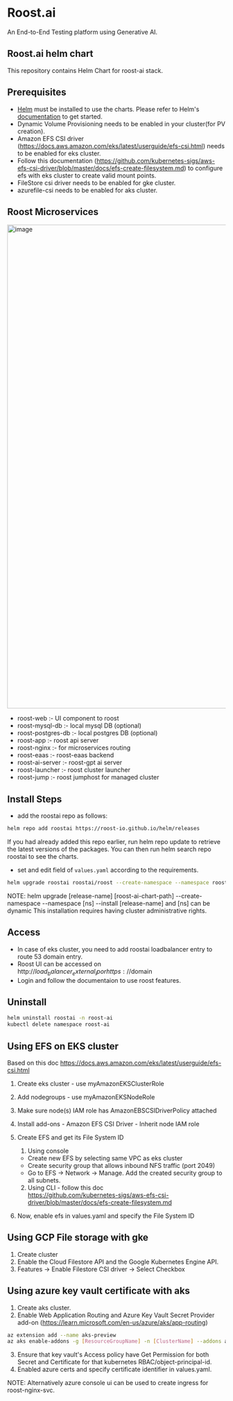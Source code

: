 # Roost.ai

An End-to-End Testing platform using Generative AI.

## Roost.ai helm chart

This repository contains Helm Chart for roost-ai stack.

## Prerequisites

- [Helm](https://helm.sh) must be installed to use the charts. Please refer to
  Helm's [documentation](https://helm.sh/docs) to get started.
- Dynamic Volume Provisioning needs to be enabled in your cluster(for PV
  creation).
- Amazon EFS CSI driver
  (https://docs.aws.amazon.com/eks/latest/userguide/efs-csi.html) needs to be
  enabled for eks cluster.
- Follow this documentation
  (https://github.com/kubernetes-sigs/aws-efs-csi-driver/blob/master/docs/efs-create-filesystem.md)
  to configure efs with eks cluster to create valid mount points.
- FileStore csi driver needs to be enabled for gke cluster.
- azurefile-csi needs to be enabled for aks cluster.<br />

## Roost Microservices
<img width="1116" alt="image" src="https://github.com/user-attachments/assets/7f8fdbd9-b623-4f62-91ee-cd137d77215c">

- roost-web :- UI component to roost
- roost-mysql-db :- local mysql DB (optional)
- roost-postgres-db :- local postgres DB (optional)
- roost-app :- roost api server
- roost-nginx :- for microservices routing
- roost-eaas :- roost-eaas backend
- roost-ai-server :- roost-gpt ai server
- roost-launcher :- roost cluster launcher
- roost-jump :- roost jumphost for managed cluster

## Install Steps

- add the roostai repo as follows:

```sh
helm repo add roostai https://roost-io.github.io/helm/releases
```

If you had already added this repo earlier, run helm repo update to retrieve the
latest versions of the packages. You can then run helm search repo roostai to
see the charts.

- set and edit field of `values.yaml` according to the requirements.

```sh
helm upgrade roostai roostai/roost --create-namespace --namespace roost-ai --install --values values.yaml
```

NOTE: helm upgrade [release-name] [roost-ai-chart-path] --create-namespace
--namespace [ns] --install [release-name] and [ns] can be dynamic This
installation requires having cluster administrative rights.

## Access

- In case of eks cluster, you need to add roostai loadbalancer entry to route 53
  domain entry.
- Roost UI can be accessed on
  http://$load_balancer_external_ip or https://$domain
- Login and follow the documentaion to use roost features.

## Uninstall

```sh
helm uninstall roostai -n roost-ai
kubectl delete namespace roost-ai
```

## Using EFS on EKS cluster

Based on this doc https://docs.aws.amazon.com/eks/latest/userguide/efs-csi.html

1. Create eks cluster - use myAmazonEKSClusterRole
2. Add nodegroups - use myAmazonEKSNodeRole
3. Make sure node(s) IAM role has AmazonEBSCSIDriverPolicy attached
4. Install add-ons - Amazon EFS CSI Driver - Inherit node IAM role
5. Create EFS and get its File System ID

   1. Using console

   - Create new EFS by selecting same VPC as eks cluster
   - Create security group that allows inbound NFS traffic (port 2049)
   - Go to EFS -> Network -> Manage. Add the created security group to all
     subnets.

   2. Using CLI - follow this doc \
      https://github.com/kubernetes-sigs/aws-efs-csi-driver/blob/master/docs/efs-create-filesystem.md

6. Now, enable efs in values.yaml and specify the File System ID

## Using GCP File storage with gke

1. Create cluster
2. Enable the Cloud Filestore API and the Google Kubernetes Engine API.
3. Features -> Enable Filestore CSI driver -> Select Checkbox

## Using azure key vault certificate with aks

1. Create aks cluster.
2. Enable Web Application Routing and Azure Key Vault Secret Provider add-on (https://learn.microsoft.com/en-us/azure/aks/app-routing)
```sh
az extension add --name aks-preview
az aks enable-addons -g [ResourceGroupName] -n [ClusterName] --addons azure-keyvault-secrets-provider,web_application_routing --enable-secret-rotation
```
3. Ensure that key vault's Access policy have Get Permission for both Secret and Certificate for that kubernetes RBAC/object-principal-id.
4. Enabled azure certs and specify certificate identifier in values.yaml.

NOTE: Alternatively azure console ui can be used to create ingress for roost-nginx-svc.
